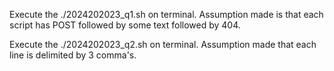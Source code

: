 Execute the ./2024202023_q1.sh on terminal. Assumption made is that each script has POST followed by some text followed by 404.

Execute the ./2024202023_q2.sh on terminal. Assumption made that each line is delimited by 3 comma's.
